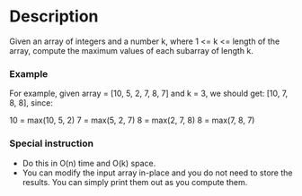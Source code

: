 # Description

Given an array of integers and a number k, where 1 <= k <= length of the array, compute the maximum values of each subarray of length k.

### Example

For example, given array = [10, 5, 2, 7, 8, 7] and k = 3, we should get: [10, 7, 8, 8], since:

10 = max(10, 5, 2)
7 = max(5, 2, 7)
8 = max(2, 7, 8)
8 = max(7, 8, 7)

### Special instruction

- Do this in O(n) time and O(k) space.
- You can modify the input array in-place and you do not need to store the results. You can simply print them out as you compute them.
